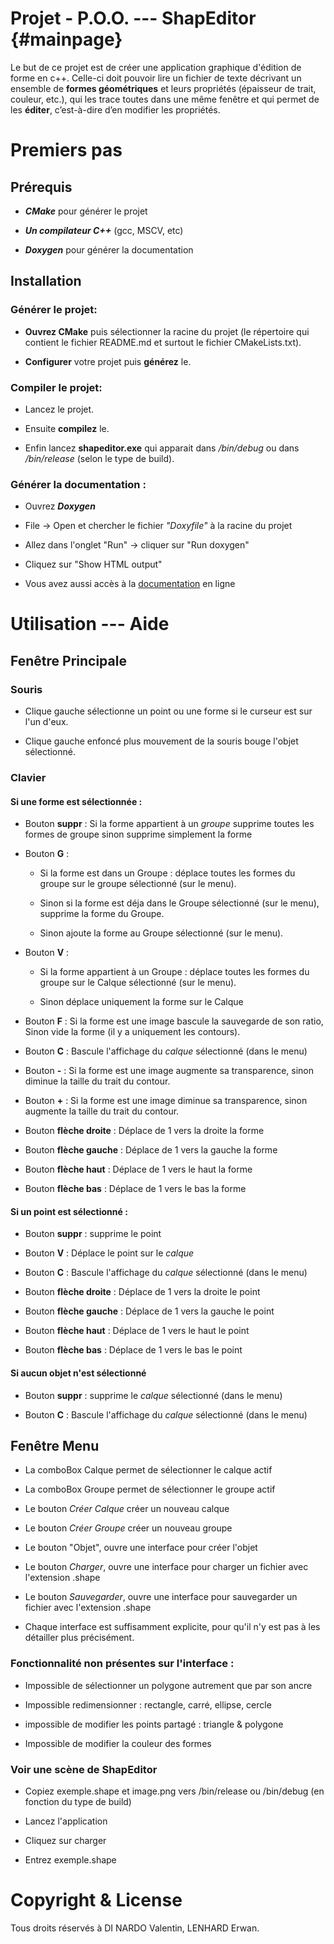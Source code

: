 # Projet - P.O.O. --- ShapEditor {#mainpage}

Le but de ce projet est de créer une application graphique d'édition de forme en c++. Celle-ci doit pouvoir lire un fichier de texte décrivant un ensemble de **formes géométriques** et leurs propriétés (épaisseur de trait, couleur, etc.), qui les trace toutes dans une même fenêtre et qui permet de les **éditer**, c’est-à-dire d’en modifier les propriétés.

# Premiers pas

## Prérequis

-  ***CMake*** pour générer le projet

-  ***Un compilateur C++*** (gcc, MSCV, etc)

-  ***Doxygen*** pour générer la documentation


## Installation

### Générer le projet:

-  **Ouvrez CMake** puis sélectionner la racine du projet (le répertoire qui contient le fichier README.md et surtout le fichier CMakeLists.txt).

-  **Configurer** votre projet puis **générez** le.


### Compiler le projet:

- Lancez le projet.

- Ensuite **compilez** le.

- Enfin lancez **shapeditor.exe** qui apparait dans */bin/debug* ou dans */bin/release* (selon le type de build).


### Générer la documentation :

- Ouvrez ***Doxygen***

- File -> Open et chercher le fichier *"Doxyfile"* à la racine du projet

- Allez dans l'onglet "Run" -> cliquer sur "Run doxygen"

- Cliquez sur "Show HTML output"

- Vous avez aussi accès à la [documentation](https://www.projets.lerwox.com/ShapEditor/doc) en ligne


# Utilisation --- Aide

## Fenêtre Principale

### Souris

- Clique gauche sélectionne un point ou une forme si le curseur est sur l'un d'eux.

- Clique gauche enfoncé plus mouvement de la souris bouge l'objet sélectionné.


### Clavier

#### Si une forme est sélectionnée :

- Bouton **suppr** : Si la forme appartient à un *groupe* supprime toutes les formes de groupe sinon supprime simplement la forme

- Bouton **G** :

  - Si la forme est dans un Groupe : déplace toutes les formes du groupe sur le groupe sélectionné (sur le menu).

  - Sinon si la forme est déja dans le Groupe sélectionné (sur le menu), supprime la forme du Groupe.

  - Sinon ajoute la forme au Groupe sélectionné (sur le menu).

- Bouton **V** : 
  - Si la forme appartient à un Groupe : déplace toutes les formes du groupe sur le Calque sélectionné (sur le menu). 

  - Sinon déplace uniquement la forme sur le Calque

- Bouton **F** : Si la forme est une image bascule la sauvegarde de son ratio, Sinon vide la forme (il y a uniquement les contours).

- Bouton **C** : Bascule l'affichage du *calque* sélectionné (dans le menu)

- Bouton **-** : Si la forme est une image augmente sa transparence, sinon diminue la taille du trait du contour.

- Bouton **+** : Si la forme est une image diminue sa transparence, sinon augmente la taille du trait du contour.

- Bouton **flèche droite** : Déplace de 1 vers la droite la forme

- Bouton **flèche gauche** : Déplace de 1 vers la gauche la forme

- Bouton **flèche haut** : Déplace de 1 vers le haut la forme

- Bouton **flèche bas** : Déplace de 1 vers le bas la forme


#### Si un point est sélectionné :

- Bouton **suppr** : supprime le point

- Bouton **V** : Déplace le point sur le *calque*

- Bouton **C** : Bascule l'affichage du *calque* sélectionné (dans le menu)

- Bouton **flèche droite** : Déplace de 1 vers la droite le point

- Bouton **flèche gauche** : Déplace de 1 vers la gauche le point

- Bouton **flèche haut** : Déplace de 1 vers le haut le point

- Bouton **flèche bas** : Déplace de 1 vers le bas le point


#### Si aucun objet n'est sélectionné

- Bouton **suppr** : supprime le *calque* sélectionné (dans le menu)

- Bouton **C** : Bascule l'affichage du *calque* sélectionné (dans le menu)


## Fenêtre Menu

- La comboBox Calque permet de sélectionner le calque actif

- La comboBox Groupe permet de sélectionner le groupe actif

- Le bouton *Créer Calque* créer un nouveau calque

- Le bouton *Créer Groupe* créer un nouveau groupe

- Le bouton "Objet", ouvre une interface pour créer l'objet

- Le bouton *Charger*, ouvre une interface pour charger un fichier avec l'extension .shape

- Le bouton *Sauvegarder*, ouvre une interface pour sauvegarder un fichier avec l'extension .shape

- Chaque interface est suffisamment explicite, pour qu'il n'y est pas à les détailler plus précisément.


### Fonctionnalité non présentes sur l'interface :

- Impossible de sélectionner un polygone autrement que par son ancre

- Impossible redimensionner : rectangle, carré, ellipse, cercle

- impossible de modifier les points partagé : triangle & polygone

- Impossible de modifier la couleur des formes


### Voir une scène de ShapEditor
- Copiez exemple.shape et image.png vers /bin/release ou /bin/debug (en fonction du type de build)

- Lancez l'application

- Cliquez sur charger

- Entrez exemple.shape

# Copyright & License

Tous droits réservés à DI NARDO Valentin, LENHARD Erwan.